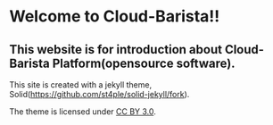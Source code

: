 Welcome to Cloud-Barista!!
===========================

## This website is for introduction about Cloud-Barista Platform(opensource software).

This site is created with a jekyll theme, Solid(https://github.com/st4ple/solid-jekyll/fork).

The theme is licensed under [CC BY 3.0](https://creativecommons.org/licenses/by/3.0/).

